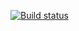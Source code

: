 [![Build status](https://ci.appveyor.com/api/projects/status/woxankp2sit85qy4?svg=true)](https://ci.appveyor.com/project/Anton42162/pattern)
